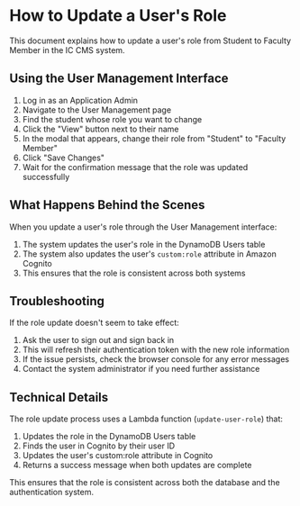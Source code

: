 # How to Update a User's Role

This document explains how to update a user's role from Student to Faculty Member in the IC CMS system.

## Using the User Management Interface

1. Log in as an Application Admin
2. Navigate to the User Management page
3. Find the student whose role you want to change
4. Click the "View" button next to their name
5. In the modal that appears, change their role from "Student" to "Faculty Member"
6. Click "Save Changes"
7. Wait for the confirmation message that the role was updated successfully

## What Happens Behind the Scenes

When you update a user's role through the User Management interface:

1. The system updates the user's role in the DynamoDB Users table
2. The system also updates the user's `custom:role` attribute in Amazon Cognito
3. This ensures that the role is consistent across both systems

## Troubleshooting

If the role update doesn't seem to take effect:

1. Ask the user to sign out and sign back in
2. This will refresh their authentication token with the new role information
3. If the issue persists, check the browser console for any error messages
4. Contact the system administrator if you need further assistance

## Technical Details

The role update process uses a Lambda function (`update-user-role`) that:

1. Updates the role in the DynamoDB Users table
2. Finds the user in Cognito by their user ID
3. Updates the user's custom:role attribute in Cognito
4. Returns a success message when both updates are complete

This ensures that the role is consistent across both the database and the authentication system.